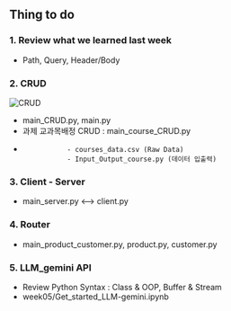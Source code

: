 ## Thing to do

### 1. Review what we learned last week
- Path, Query, Header/Body

### 2. CRUD 
![CRUD](https://encrypted-tbn0.gstatic.com/images?q=tbn:ANd9GcQlB3dEY4w5O4JKLEO2MS2PrgEnsk3RSkSi5Q&s)
- main_CRUD.py, main.py
- 과제 교과목배정 CRUD : main_course_CRUD.py
-                - courses_data.csv (Raw Data)
                 - Input_Output_course.py (데이터 입출력)
### 3. Client - Server
- main_server.py <--> client.py

### 4. Router
- main_product_customer.py, product.py, customer.py

### 5. LLM_gemini API
- Review Python Syntax : Class & OOP, Buffer & Stream 
- week05/Get_started_LLM-gemini.ipynb
